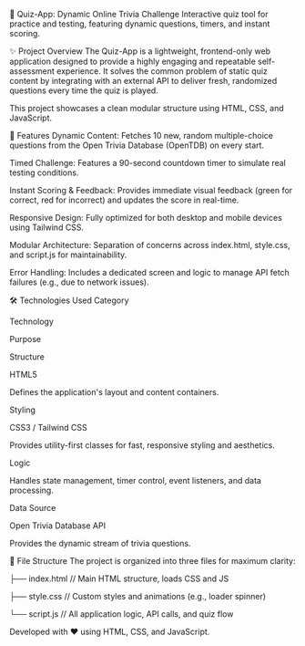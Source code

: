 🧠 Quiz-App: Dynamic Online Trivia Challenge
Interactive quiz tool for practice and testing, featuring dynamic questions, timers, and instant scoring.

✨ Project Overview
The Quiz-App is a lightweight, frontend-only web application designed to provide a highly engaging and repeatable self-assessment experience. It solves the common problem of static quiz content by integrating with an external API to deliver fresh, randomized questions every time the quiz is played.

This project showcases a clean modular structure using HTML, CSS, and JavaScript.

🚀 Features
Dynamic Content: Fetches 10 new, random multiple-choice questions from the Open Trivia Database (OpenTDB) on every start.

Timed Challenge: Features a 90-second countdown timer to simulate real testing conditions.

Instant Scoring & Feedback: Provides immediate visual feedback (green for correct, red for incorrect) and updates the score in real-time.

Responsive Design: Fully optimized for both desktop and mobile devices using Tailwind CSS.

Modular Architecture: Separation of concerns across index.html, style.css, and script.js for maintainability.

Error Handling: Includes a dedicated screen and logic to manage API fetch failures (e.g., due to network issues).

🛠️ Technologies Used
Category

Technology

Purpose

Structure

HTML5

Defines the application's layout and content containers.

Styling

CSS3 / Tailwind CSS

Provides utility-first classes for fast, responsive styling and aesthetics.

Logic

Handles state management, timer control, event listeners, and data processing.

Data Source

Open Trivia Database API

Provides the dynamic stream of trivia questions.

📁 File Structure
The project is organized into three files for maximum clarity:

├── index.html         // Main HTML structure, loads CSS and JS

├── style.css          // Custom styles and animations (e.g., loader spinner)

└── script.js          // All application logic, API calls, and quiz flow

Developed with ❤️ using HTML, CSS, and JavaScript.
